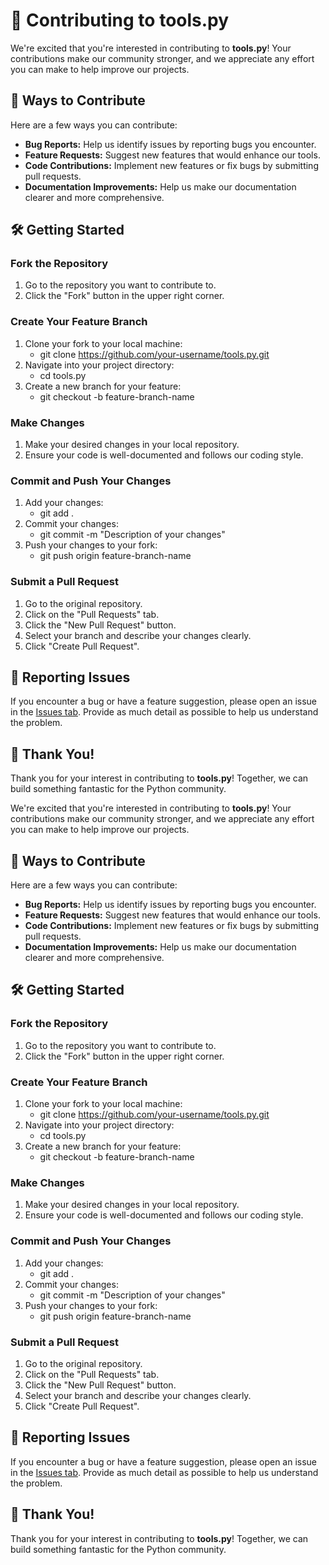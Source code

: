 # 🤝 Contributing to tools.py

We're excited that you're interested in contributing to **tools.py**! Your contributions make our community stronger, and we appreciate any effort you can make to help improve our projects.

## 🌟 Ways to Contribute

Here are a few ways you can contribute:

- **Bug Reports:** Help us identify issues by reporting bugs you encounter.
- **Feature Requests:** Suggest new features that would enhance our tools.
- **Code Contributions:** Implement new features or fix bugs by submitting pull requests.
- **Documentation Improvements:** Help us make our documentation clearer and more comprehensive.

## 🛠️ Getting Started

### Fork the Repository

1. Go to the repository you want to contribute to.
2. Click the "Fork" button in the upper right corner.

### Create Your Feature Branch

1. Clone your fork to your local machine:
   - git clone https://github.com/your-username/tools.py.git
2. Navigate into your project directory:
   - cd tools.py
3. Create a new branch for your feature:
   - git checkout -b feature-branch-name

### Make Changes

1. Make your desired changes in your local repository.
2. Ensure your code is well-documented and follows our coding style.

### Commit and Push Your Changes

1. Add your changes:
   - git add .
2. Commit your changes:
   - git commit -m "Description of your changes"
3. Push your changes to your fork:
   - git push origin feature-branch-name

### Submit a Pull Request

1. Go to the original repository.
2. Click on the "Pull Requests" tab.
3. Click the "New Pull Request" button.
4. Select your branch and describe your changes clearly.
5. Click "Create Pull Request".

## 🚨 Reporting Issues

If you encounter a bug or have a feature suggestion, please open an issue in the [Issues tab](../../issues). Provide as much detail as possible to help us understand the problem.

## 🎉 Thank You!

Thank you for your interest in contributing to **tools.py**! Together, we can build something fantastic for the Python community.


We're excited that you're interested in contributing to **tools.py**! Your contributions make our community stronger, and we appreciate any effort you can make to help improve our projects.

## 🌟 Ways to Contribute

Here are a few ways you can contribute:

- **Bug Reports:** Help us identify issues by reporting bugs you encounter.
- **Feature Requests:** Suggest new features that would enhance our tools.
- **Code Contributions:** Implement new features or fix bugs by submitting pull requests.
- **Documentation Improvements:** Help us make our documentation clearer and more comprehensive.

## 🛠️ Getting Started

### Fork the Repository

1. Go to the repository you want to contribute to.
2. Click the "Fork" button in the upper right corner.

### Create Your Feature Branch

1. Clone your fork to your local machine:
   - git clone https://github.com/your-username/tools.py.git
2. Navigate into your project directory:
   - cd tools.py
3. Create a new branch for your feature:
   - git checkout -b feature-branch-name

### Make Changes

1. Make your desired changes in your local repository.
2. Ensure your code is well-documented and follows our coding style.

### Commit and Push Your Changes

1. Add your changes:
   - git add .
2. Commit your changes:
   - git commit -m "Description of your changes"
3. Push your changes to your fork:
   - git push origin feature-branch-name

### Submit a Pull Request

1. Go to the original repository.
2. Click on the "Pull Requests" tab.
3. Click the "New Pull Request" button.
4. Select your branch and describe your changes clearly.
5. Click "Create Pull Request".

## 🚨 Reporting Issues

If you encounter a bug or have a feature suggestion, please open an issue in the [Issues tab](../../issues). Provide as much detail as possible to help us understand the problem.

## 🎉 Thank You!

Thank you for your interest in contributing to **tools.py**! Together, we can build something fantastic for the Python community.
